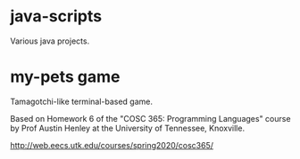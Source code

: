 # java-scripts

Various java projects.

# my-pets game
Tamagotchi-like terminal-based game.

Based on Homework 6 of the "COSC 365: Programming Languages" course by Prof Austin Henley at the University of Tennessee, Knoxville. 

http://web.eecs.utk.edu/courses/spring2020/cosc365/
